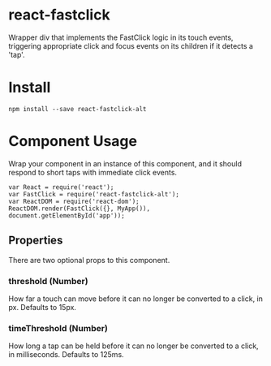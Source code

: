 # react-fastclick
Wrapper div that implements the FastClick logic in its touch events, triggering appropriate click and focus events on
its children if it detects a 'tap'.

# Install
    npm install --save react-fastclick-alt

# Component Usage
Wrap your component in an instance of this component, and it should respond to short taps with immediate click
events.

    var React = require('react');
    var FastClick = require('react-fastclick-alt');
    var ReactDOM = require('react-dom');
    ReactDOM.render(FastClick({}, MyApp()), document.getElementById('app'));

## Properties
There are two optional props to this component.

### threshold (Number)
How far a touch can move before it can no longer be converted to a click, in px. Defaults to 15px.


### timeThreshold (Number)
How long a tap can be held before it can no longer be converted to a click, in milliseconds. Defaults to 125ms.
